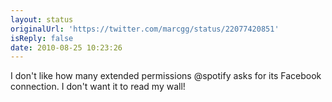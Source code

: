 ```yaml
---
layout: status
originalUrl: 'https://twitter.com/marcgg/status/22077420851'
isReply: false
date: 2010-08-25 10:23:26
---
```


I don't like how many extended permissions @spotify asks for its Facebook connection. I don't want it to read my wall!
